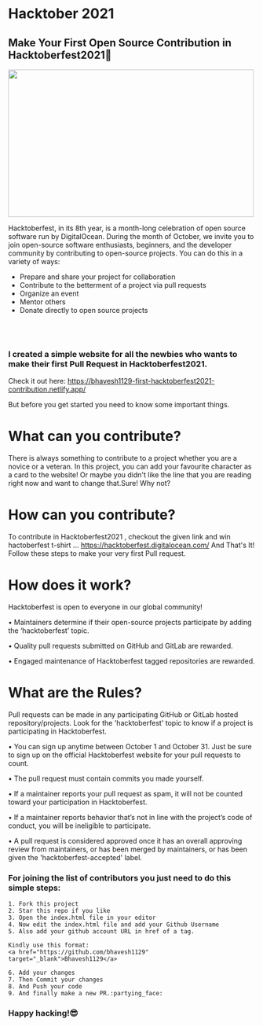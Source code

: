  # Hacktober 2021
## Make Your First Open Source Contribution in Hacktoberfest2021:rocket:

<img src="https://github.com/bhavesh1129/First-Hacktoberfest2021-Contribution/blob/main/img/logo.svg" height="300px" width="500px"></img>

Hacktoberfest, in its 8th year, is a month-long celebration of open source software run by DigitalOcean. During the month of October, we invite you to join open-source software enthusiasts, beginners, and the developer community by contributing to open-source projects. You can do this in a variety of ways:
* Prepare and share your project for collaboration
* Contribute to the betterment of a project via pull requests
* Organize an event
* Mentor others
* Donate directly to open source projects
<br>
<br>

### I created a simple website for all the newbies who wants to make their first **Pull Request** in **Hacktoberfest2021**. <br/>
Check it out here: https://bhavesh1129-first-hacktoberfest2021-contribution.netlify.app/

But before you get started you need to know some important things.

# What can you contribute?
There is always something to contribute to a project whether you are a novice or a veteran. In this project, you can add your favourite character as a card to the website! Or maybe you didn't like the line that you are reading right now and want to change that.Sure! Why not?
# How can you contribute?
To contribute in Hacktoberfest2021 , checkout the given link and win hactoberfest t-shirt ...
https://hacktoberfest.digitalocean.com/
And That's It!
Follow these steps to make your very first Pull request.

# How does it work?
Hacktoberfest is open to everyone in our global community!

• Maintainers determine if their open-source projects participate by adding the ‘hacktoberfest’ topic.

• Quality pull requests submitted on GitHub and GitLab are rewarded.

• Engaged maintenance of Hacktoberfest tagged repositories are rewarded.

# What are the Rules? 
Pull requests can be made in any participating GitHub or GitLab hosted repository/projects. Look for the 'hacktoberfest' topic to know if a project is participating in Hacktoberfest.

• You can sign up anytime between October 1 and October 31. Just be sure to sign up on the official Hacktoberfest website for your pull requests to count.

• The pull request must contain commits you made yourself.

• If a maintainer reports your pull request as spam, it will not be counted toward your participation in Hacktoberfest.

• If a maintainer reports behavior that’s not in line with the project’s code of conduct, you will be ineligible to participate.

• A pull request is considered approved once it has an overall approving review from maintainers, or has been merged by maintainers, or has been given the 'hacktoberfest-accepted' label.




### For joining the list of contributors you just need to do this simple steps:
```
1. Fork this project
2. Star this repo if you like
3. Open the index.html file in your editor
4. Now edit the index.html file and add your Github Username
5. Also add your github account URL in href of a tag.

Kindly use this format:
<a href="https://github.com/bhavesh1129" target="_blank">Bhavesh1129</a>

6. Add your changes
7. Then Commit your changes
8. And Push your code
9. And finally make a new PR.:partying_face:
```

### Happy hacking!:sunglasses:
